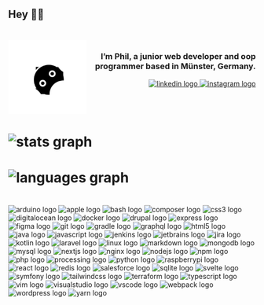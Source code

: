 <h2 align="left">Hey 👋🏻</h2>

###

<br clear="both">

<img align="left" height="150" src="robot.png"  />

<h3 align="right">I’m Phil, a junior web developer and oop programmer based in Münster, Germany.</h3>

<div align="right">
    <a href="https://www.linkedin.com/in/philleonkersting" target="_blank">
        <img src="https://raw.githubusercontent.com/maurodesouza/profile-readme-generator/master/src/assets/icons/social/linkedin/default.svg" width="52" height="40" alt="linkedin logo"  />
    </a>
  <a href="https://instagram.com/softwarebuilds" target="_blank">
    <img src="https://raw.githubusercontent.com/maurodesouza/profile-readme-generator/master/src/assets/icons/social/instagram/default.svg" width="52" height="40" alt="instagram logo"  />
  </a>
</div>

<br clear="both">

###

# <div align="center">
#  <img src="https://github-readme-stats.vercel.app/api?username=software-builds&hide_title=true&hide_rank=true&show_icons=true&include_all_commits=true&count_private=true&disable_animations=true&locale=en&hide_border=true" height="150" alt="stats graph"  />
#  <img src="https://github-readme-stats.vercel.app/api/top-langs?username=software-builds&locale=en&hide_title=true&layout=compact&card_width=320&langs_count=6&hide_border=true&disable_animations=true" height="150" alt="languages graph"  />
# </div>

###

<div align="left">
  <img src="https://cdn.jsdelivr.net/gh/devicons/devicon/icons/arduino/arduino-original.svg" height="30" alt="arduino logo"  />
  <img src="https://cdn.jsdelivr.net/gh/devicons/devicon/icons/apple/apple-original.svg" height="30" alt="apple logo"  />
  <img src="https://cdn.jsdelivr.net/gh/devicons/devicon/icons/bash/bash-original.svg" height="30" alt="bash logo"  />
  <img src="https://cdn.jsdelivr.net/gh/devicons/devicon/icons/composer/composer-original.svg" height="30" alt="composer logo"  />
  <img src="https://cdn.jsdelivr.net/gh/devicons/devicon/icons/css3/css3-original.svg" height="30" alt="css3 logo"  />
  <img src="https://cdn.jsdelivr.net/gh/devicons/devicon/icons/digitalocean/digitalocean-original.svg" height="30" alt="digitalocean logo"  />
  <img src="https://cdn.jsdelivr.net/gh/devicons/devicon/icons/docker/docker-original.svg" height="30" alt="docker logo"  />
  <img src="https://cdn.jsdelivr.net/gh/devicons/devicon/icons/drupal/drupal-original.svg" height="30" alt="drupal logo"  />
  <img src="https://cdn.jsdelivr.net/gh/devicons/devicon/icons/express/express-original.svg" height="30" alt="express logo"  />
  <img src="https://cdn.jsdelivr.net/gh/devicons/devicon/icons/figma/figma-original.svg" height="30" alt="figma logo"  />
  <img src="https://cdn.jsdelivr.net/gh/devicons/devicon/icons/git/git-original.svg" height="30" alt="git logo"  />
  <img src="https://cdn.jsdelivr.net/gh/devicons/devicon/icons/gradle/gradle-original.svg" height="30" alt="gradle logo"  />
  <img src="https://cdn.jsdelivr.net/gh/devicons/devicon/icons/graphql/graphql-plain.svg" height="30" alt="graphql logo"  />
  <img src="https://cdn.jsdelivr.net/gh/devicons/devicon/icons/html5/html5-original.svg" height="30" alt="html5 logo"  />
  <img src="https://cdn.jsdelivr.net/gh/devicons/devicon/icons/java/java-original.svg" height="30" alt="java logo"  />
  <img src="https://cdn.jsdelivr.net/gh/devicons/devicon/icons/javascript/javascript-original.svg" height="30" alt="javascript logo"  />
  <img src="https://cdn.jsdelivr.net/gh/devicons/devicon/icons/jenkins/jenkins-line.svg" height="30" alt="jenkins logo"  />
  <img src="https://cdn.jsdelivr.net/gh/devicons/devicon/icons/jetbrains/jetbrains-original.svg" height="30" alt="jetbrains logo"  />
  <img src="https://cdn.jsdelivr.net/gh/devicons/devicon/icons/jira/jira-original.svg" height="30" alt="jira logo"  />
  <img src="https://cdn.jsdelivr.net/gh/devicons/devicon/icons/kotlin/kotlin-original.svg" height="30" alt="kotlin logo"  />
  <img src="https://cdn.jsdelivr.net/gh/devicons/devicon/icons/laravel/laravel-original.svg" height="30" alt="laravel logo"  />
  <img src="https://cdn.jsdelivr.net/gh/devicons/devicon/icons/linux/linux-original.svg" height="30" alt="linux logo"  />
  <img src="https://cdn.jsdelivr.net/gh/devicons/devicon/icons/markdown/markdown-original.svg" height="30" alt="markdown logo"  />
  <img src="https://cdn.jsdelivr.net/gh/devicons/devicon/icons/mongodb/mongodb-original.svg" height="30" alt="mongodb logo"  />
  <img src="https://cdn.jsdelivr.net/gh/devicons/devicon/icons/mysql/mysql-original.svg" height="30" alt="mysql logo"  />
  <img src="https://cdn.jsdelivr.net/gh/devicons/devicon/icons/nextjs/nextjs-original.svg" height="30" alt="nextjs logo"  />
  <img src="https://cdn.jsdelivr.net/gh/devicons/devicon/icons/nginx/nginx-original.svg" height="30" alt="nginx logo"  />
  <img src="https://cdn.jsdelivr.net/gh/devicons/devicon/icons/nodejs/nodejs-original.svg" height="30" alt="nodejs logo"  />
  <img src="https://cdn.jsdelivr.net/gh/devicons/devicon/icons/npm/npm-original-wordmark.svg" height="30" alt="npm logo"  />
  <img src="https://cdn.jsdelivr.net/gh/devicons/devicon/icons/php/php-original.svg" height="30" alt="php logo"  />
  <img src="https://cdn.jsdelivr.net/gh/devicons/devicon/icons/processing/processing-original.svg" height="30" alt="processing logo"  />
  <img src="https://cdn.jsdelivr.net/gh/devicons/devicon/icons/python/python-original.svg" height="30" alt="python logo"  />
  <img src="https://cdn.jsdelivr.net/gh/devicons/devicon/icons/raspberrypi/raspberrypi-original.svg" height="30" alt="raspberrypi logo"  />
  <img src="https://cdn.jsdelivr.net/gh/devicons/devicon/icons/react/react-original.svg" height="30" alt="react logo"  />
  <img src="https://cdn.jsdelivr.net/gh/devicons/devicon/icons/redis/redis-original.svg" height="30" alt="redis logo"  />
  <img src="https://cdn.jsdelivr.net/gh/devicons/devicon/icons/salesforce/salesforce-original.svg" height="30" alt="salesforce logo"  />
  <img src="https://cdn.jsdelivr.net/gh/devicons/devicon/icons/sqlite/sqlite-original.svg" height="30" alt="sqlite logo"  />
  <img src="https://cdn.jsdelivr.net/gh/devicons/devicon/icons/svelte/svelte-original.svg" height="30" alt="svelte logo"  />
  <img src="https://cdn.jsdelivr.net/gh/devicons/devicon/icons/symfony/symfony-original.svg" height="30" alt="symfony logo"  />
  <img src="https://cdn.jsdelivr.net/gh/devicons/devicon/icons/tailwindcss/tailwindcss-original.svg" height="30" alt="tailwindcss logo"  />
  <img src="https://cdn.jsdelivr.net/gh/devicons/devicon/icons/terraform/terraform-original.svg" height="30" alt="terraform logo"  />
  <img src="https://cdn.jsdelivr.net/gh/devicons/devicon/icons/typescript/typescript-original.svg" height="30" alt="typescript logo"  />
  <img src="https://cdn.jsdelivr.net/gh/devicons/devicon/icons/vim/vim-original.svg" height="30" alt="vim logo"  />
  <img src="https://cdn.jsdelivr.net/gh/devicons/devicon/icons/visualstudio/visualstudio-plain.svg" height="30" alt="visualstudio logo"  />
  <img src="https://cdn.jsdelivr.net/gh/devicons/devicon/icons/vscode/vscode-original.svg" height="30" alt="vscode logo"  />
  <img src="https://cdn.jsdelivr.net/gh/devicons/devicon/icons/webpack/webpack-original.svg" height="30" alt="webpack logo"  />
  <img src="https://cdn.jsdelivr.net/gh/devicons/devicon/icons/wordpress/wordpress-original.svg" height="30" alt="wordpress logo"  />
  <img src="https://cdn.jsdelivr.net/gh/devicons/devicon/icons/yarn/yarn-original.svg" height="30" alt="yarn logo"  />
</div>

###

<br clear="both">

###
